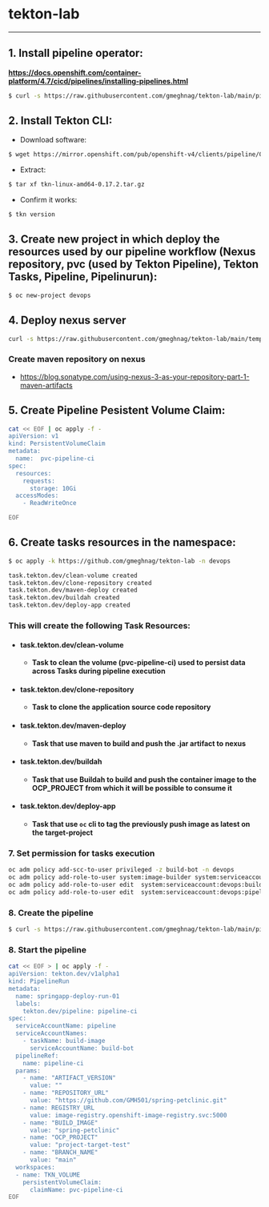 # tekton-lab
---
## 1. Install pipeline operator:
__https://docs.openshift.com/container-platform/4.7/cicd/pipelines/installing-pipelines.html__

```sh
$ curl -s https://raw.githubusercontent.com/gmeghnag/tekton-lab/main/pipelines-operator/subscription.yaml | oc apply -f -
```

## 2. Install Tekton CLI:

- Download software:

~~~sh
$ wget https://mirror.openshift.com/pub/openshift-v4/clients/pipeline/0.17.2/tkn-linux-amd64-0.17.2.tar.gz
~~~

- Extract:

~~~sh
$ tar xf tkn-linux-amd64-0.17.2.tar.gz
~~~

- Confirm it works:

~~~sh
$ tkn version
~~~

## 3. Create new project in which deploy the resources used by our pipeline workflow (Nexus repository, pvc (used by Tekton Pipeline), Tekton Tasks, Pipeline, Pipelinurun):

~~~sh
$ oc new-project devops
~~~

## 4. Deploy nexus server

~~~sh
curl -s https://raw.githubusercontent.com/gmeghnag/tekton-lab/main/templates/nexus3.yaml | oc process -f - -p PVC_SIZE=10Gi -p SC_NAME=gp2 | oc apply -f -
~~~

### Create maven repository on nexus
- https://blog.sonatype.com/using-nexus-3-as-your-repository-part-1-maven-artifacts

## 5. Create Pipeline Pesistent Volume Claim:

~~~sh
cat << EOF | oc apply -f -
apiVersion: v1
kind: PersistentVolumeClaim
metadata:
  name:  pvc-pipeline-ci
spec:
  resources:
    requests:
      storage: 10Gi
  accessModes:
    - ReadWriteOnce

EOF
~~~

## 6. Create tasks resources in the namespace:
~~~sh
$ oc apply -k https://github.com/gmeghnag/tekton-lab -n devops

task.tekton.dev/clean-volume created
task.tekton.dev/clone-repository created
task.tekton.dev/maven-deploy created
task.tekton.dev/buildah created
task.tekton.dev/deploy-app created
~~~

### This will create the following Task Resources: 
 - #### task.tekton.dev/clean-volume
   - **Task to clean the volume (pvc-pipeline-ci) used to persist data across Tasks during pipeline execution**
 - #### task.tekton.dev/clone-repository
   - **Task to clone the application source code repository**
 - #### task.tekton.dev/maven-deploy
   - **Task that use maven to build and push the .jar artifact to nexus**
 - #### task.tekton.dev/buildah
   - **Task that use Buildah to build and push the container image to the OCP_PROJECT from which it will be possible to consume it**
 - #### task.tekton.dev/deploy-app
   - **Task that use `oc` cli to tag the previously push image as latest on the target-project**

### 7. Set permission for tasks execution

~~~sh
oc adm policy add-scc-to-user privileged -z build-bot -n devops
oc adm policy add-role-to-user system:image-builder system:serviceaccount:devops:pipeline -n project-target-test
oc adm policy add-role-to-user edit  system:serviceaccount:devops:build-bot -n project-target-test
oc adm policy add-role-to-user edit  system:serviceaccount:devops:pipeline -n project-target-test
~~~

### 8. Create the pipeline

~~~sh
$ curl -s https://raw.githubusercontent.com/gmeghnag/tekton-lab/main/pipeline.yaml | oc apply -f -
~~~

### 8. Start the pipeline

~~~sh
cat << EOF > | oc apply -f -
apiVersion: tekton.dev/v1alpha1
kind: PipelineRun
metadata:
  name: springapp-deploy-run-01
  labels:
    tekton.dev/pipeline: pipeline-ci
spec:
  serviceAccountName: pipeline
  serviceAccountNames:
    - taskName: build-image
      serviceAccountName: build-bot
  pipelineRef:
    name: pipeline-ci
  params:
    - name: "ARTIFACT_VERSION"
      value: ""
    - name: "REPOSITORY_URL"
      value: "https://github.com/GMH501/spring-petclinic.git"
    - name: REGISTRY_URL
      value: image-registry.openshift-image-registry.svc:5000
    - name: "BUILD_IMAGE"
      value: "spring-petclinic"
    - name: "OCP_PROJECT"
      value: "project-target-test"
    - name: "BRANCH_NAME"
      value: "main"
  workspaces:
  - name: TKN_VOLUME
    persistentVolumeClaim:
      claimName: pvc-pipeline-ci
EOF
~~~

